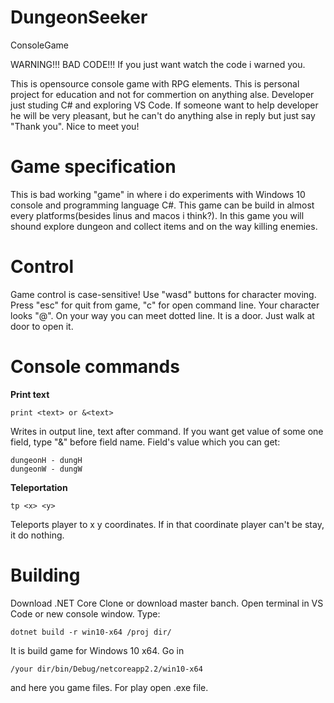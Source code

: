 # DungeonSeeker
ConsoleGame

WARNING!!! BAD CODE!!! If you just want watch the code i warned you.

This is opensource console game with RPG elements. This is personal project for education and not for commertion on anything alse. Developer just studing C# and exploring VS Code. If someone want to help developer he will be very pleasant, but he can't do anything alse in reply but just say "Thank you". Nice to meet you!

# Game specification
This is bad working "game" in where i do experiments with Windows 10 console and programming language C#. This game can be build in almost every platforms(besides linus and macos i think?). In this game you will shound explore dungeon and collect items and on the way killing enemies.

# Control
Game control is case-sensitive! Use "wasd" buttons for character moving. Press "esc" for quit from game, "c" for open command line. Your character looks "@". On your way you can meet dotted line. It is a door. Just walk at door to open it.

# Console commands
**Print text**
```
print <text> or &<text>
```
Writes in output line, text after command. If you want get value of some one field, type "&" before field name.
Field's value which you can get:
```
dungeonH - dungH
dungeonW - dungW
```
**Teleportation**
```
tp <x> <y>
```
Teleports player to x y coordinates. If in that coordinate player can't be stay, it do nothing.


# Building
Download .NET Core Clone or download master banch. Open terminal in VS Code or new console window. Type:
```
dotnet build -r win10-x64 /proj dir/
```
It is build game for Windows 10 x64. Go in
```
/your dir/bin/Debug/netcoreapp2.2/win10-x64
```
and here you game files. For play open .exe file.
